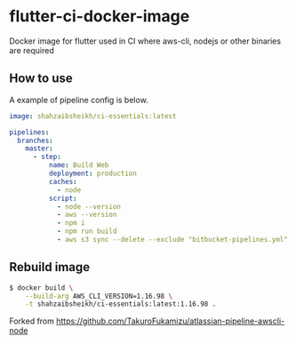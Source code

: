 # flutter-ci-docker-image

Docker image for flutter used in CI where aws-cli, nodejs or other binaries are required

## How to use

A example of pipeline config is below.

```yml
image: shahzaibsheikh/ci-essentials:latest

pipelines:
  branches:
    master:
      - step:
          name: Build Web
          deployment: production
          caches:
            - node
          script:
            - node --version
            - aws --version
            - npm i
            - npm run build
            - aws s3 sync --delete --exclude "bitbucket-pipelines.yml" . s3://example-bucket
```

## Rebuild image

```sh
$ docker build \
    --build-arg AWS_CLI_VERSION=1.16.98 \
    -t shahzaibsheikh/ci-essentials:latest:1.16.98 .
```


Forked from https://github.com/TakuroFukamizu/atlassian-pipeline-awscli-node